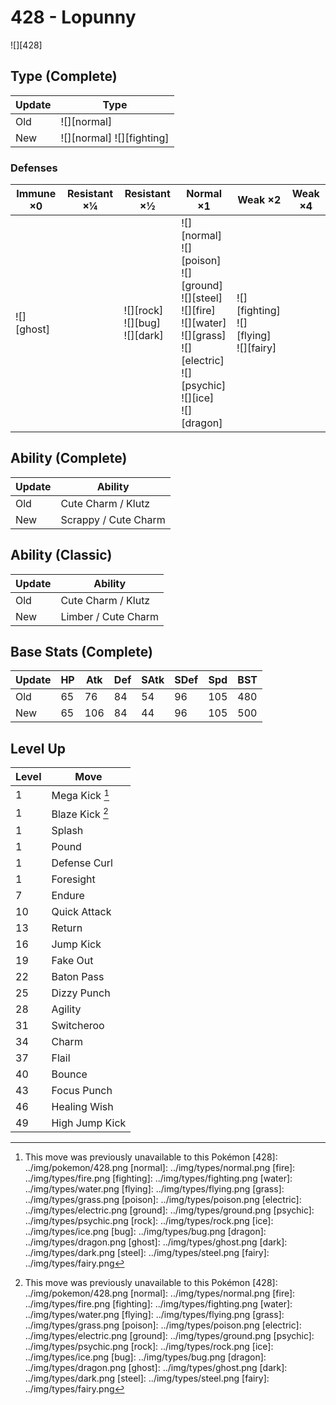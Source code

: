 # 428 - Lopunny
![][428]

## Type (Complete)

Update | Type                       | 
---    | ---                        | 
Old    | ![][normal]                | 
New    | ![][normal]  ![][fighting] | 

### Defenses

Immune ×0      | Resistant ×¼ | Resistant ×½                             | Normal ×1                                                                                                                                                                  | Weak ×2                                          | Weak ×4 | 
---            | ---          | ---                                      | ---                                                                                                                                                                        | ---                                              | ---     | 
![][ghost]<br> |              | ![][rock]<br> ![][bug]<br> ![][dark]<br> | ![][normal]<br> ![][poison]<br> ![][ground]<br> ![][steel]<br> ![][fire]<br> ![][water]<br> ![][grass]<br> ![][electric]<br> ![][psychic]<br> ![][ice]<br> ![][dragon]<br> | ![][fighting]<br> ![][flying]<br> ![][fairy]<br> |         | 

## Ability (Complete)

Update | Ability              | 
---    | ---                  | 
Old    | Cute Charm / Klutz   | 
New    | Scrappy / Cute Charm | 

## Ability (Classic)

Update | Ability             | 
---    | ---                 | 
Old    | Cute Charm / Klutz  | 
New    | Limber / Cute Charm | 

## Base Stats (Complete)

Update | HP  | Atk | Def | SAtk | SDef | Spd | BST | 
---    | --- | --- | --- | ---  | ---  | --- | --- | 
Old    | 65  | 76  | 84  | 54   | 96   | 105 | 480 | 
New    | 65  | 106 | 84  | 44   | 96   | 105 | 500 | 

## Level Up

Level | Move            | 
---   | ---             | 
1     | Mega Kick [^1]  | 
1     | Blaze Kick [^1] | 
1     | Splash          | 
1     | Pound           | 
1     | Defense Curl    | 
1     | Foresight       | 
7     | Endure          | 
10    | Quick Attack    | 
13    | Return          | 
16    | Jump Kick       | 
19    | Fake Out        | 
22    | Baton Pass      | 
25    | Dizzy Punch     | 
28    | Agility         | 
31    | Switcheroo      | 
34    | Charm           | 
37    | Flail           | 
40    | Bounce          | 
43    | Focus Punch     | 
46    | Healing Wish    | 
49    | High Jump Kick  | 

[^1]: This move was previously unavailable to this Pokémon
[428]: ../img/pokemon/428.png
[normal]: ../img/types/normal.png
[fire]: ../img/types/fire.png
[fighting]: ../img/types/fighting.png
[water]: ../img/types/water.png
[flying]: ../img/types/flying.png
[grass]: ../img/types/grass.png
[poison]: ../img/types/poison.png
[electric]: ../img/types/electric.png
[ground]: ../img/types/ground.png
[psychic]: ../img/types/psychic.png
[rock]: ../img/types/rock.png
[ice]: ../img/types/ice.png
[bug]: ../img/types/bug.png
[dragon]: ../img/types/dragon.png
[ghost]: ../img/types/ghost.png
[dark]: ../img/types/dark.png
[steel]: ../img/types/steel.png
[fairy]: ../img/types/fairy.png

